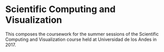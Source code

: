 # Scientific Computing and Visualization
This composes the coursework for the summer sessions of the Scientific Computing and Visualization course held at Universidad de los Andes in 2017.
